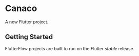 # Canaco

A new Flutter project.

## Getting Started

FlutterFlow projects are built to run on the Flutter _stable_ release.
